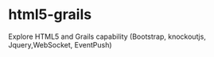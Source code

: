 html5-grails
============

Explore HTML5 and Grails capability (Bootstrap, knockoutjs, Jquery,WebSocket, EventPush)